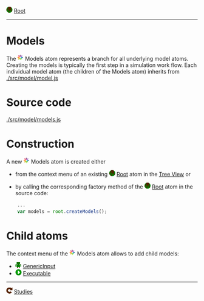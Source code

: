 ![](../../../icons/root.png) [Root](../root.md)

----

# Models

The ![](../../../icons/models.png) Models atom represents a branch for all underlying model atoms. Creating the models is 
typically the first step in a simulation work flow. Each individual model atom (the children of the Models atom)
inherits from [./src/model/model.js](../../../src/model/model.js)

# Source code

[./src/model/models.js](../../../src/model/models.js)

# Construction

A new ![](../../../icons/models.png) Models atom is created either 


* from the context menu of an existing ![](../../../icons/root.png) [Root](../root.md) atom in the [Tree View](../../views/treeView.md) or 

* by calling the corresponding factory method of the ![](../../../icons/root.png) [Root](../root.md) atom in the source code:	

```javascript
    ...
    var models = root.createModels();	     
```

# Child atoms

The context menu of the ![](../../../icons/models.png) Models atom allows to add child models: 

* ![](../../../icons/genericInput.png) [GenericInput](./genericInput/genericInput.md)
* ![](../../../icons/run.png) [Executable](./executable/executable.md)


----
![Studies](../../../icons/studies.png) [Studies](../study/studies.md)
